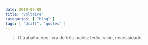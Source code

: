 ```yaml
---
date: 2019-09-08
title: "Voltaire"
categories: [ "blog" ]
tags: [ "draft", "quotes" ]
---
```

> O trabalho nos livra de três males: tédio, vício, necessidade.
